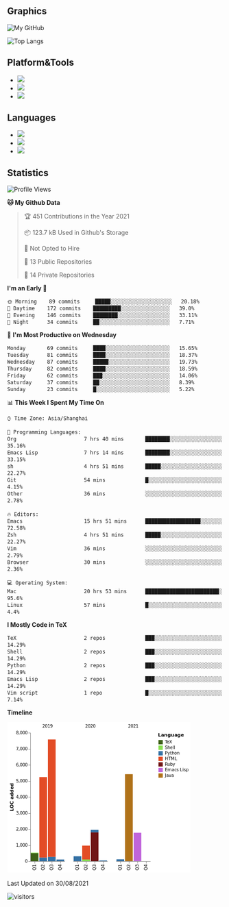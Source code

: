 ## Graphics

![My GitHub](https://github-readme-stats.vercel.app/api?username=SteamedFish&count_private=true&show_icons=true&theme=buefy&include_all_commits=false)

![Top Langs](https://github-readme-stats.vercel.app/api/top-langs/?username=SteamedFish&theme=buefy&hide=ruby&count_private=true&show_icons=true&layout=compact)

## Platform&Tools

* [![](https://img.shields.io/badge/ArchLinux--purple?style=flat-square&logo=ArchLinux)](https://www.archlinux.org/)
* [![](https://img.shields.io/badge/Gentoo-testing-purple?style=flat-square&logo=Gentoo)](https://www.gentoo.org/)
* [![](https://img.shields.io/badge/Doom%20Emacs-28-blue?style=flat-square&logo=Gnu%20emacs&logoColor=white)](https://www.gnu.org/software/emacs/)

## Languages

* [![](https://img.shields.io/badge/-Python-3776AB?style=flat-square&logo=python&logoColor=white)](https://www.python.org/)
* [![](https://img.shields.io/badge/-Bash-00ADD8?style=flat-square&logo=Gnu-bash&logoColor=white)](https://www.gnu.org/software/bash/)
* [![](https://img.shields.io/badge/-Go-00ADD8?style=flat-square&logo=go&logoColor=white)](https://golang.org/)

## Statistics

<!--START_SECTION:waka-->
![Profile Views](http://img.shields.io/badge/Profile%20Views-8-blue)

**🐱 My Github Data** 

> 🏆 451 Contributions in the Year 2021
 > 
> 📦 123.7 kB Used in Github's Storage 
 > 
> 🚫 Not Opted to Hire
 > 
> 📜 13 Public Repositories 
 > 
> 🔑 14 Private Repositories  
 > 
**I'm an Early 🐤** 

```text
🌞 Morning    89 commits     █████░░░░░░░░░░░░░░░░░░░░   20.18% 
🌆 Daytime    172 commits    █████████░░░░░░░░░░░░░░░░   39.0% 
🌃 Evening    146 commits    ████████░░░░░░░░░░░░░░░░░   33.11% 
🌙 Night      34 commits     ██░░░░░░░░░░░░░░░░░░░░░░░   7.71%

```
📅 **I'm Most Productive on Wednesday** 

```text
Monday       69 commits     ████░░░░░░░░░░░░░░░░░░░░░   15.65% 
Tuesday      81 commits     ████░░░░░░░░░░░░░░░░░░░░░   18.37% 
Wednesday    87 commits     █████░░░░░░░░░░░░░░░░░░░░   19.73% 
Thursday     82 commits     ████░░░░░░░░░░░░░░░░░░░░░   18.59% 
Friday       62 commits     ███░░░░░░░░░░░░░░░░░░░░░░   14.06% 
Saturday     37 commits     ██░░░░░░░░░░░░░░░░░░░░░░░   8.39% 
Sunday       23 commits     █░░░░░░░░░░░░░░░░░░░░░░░░   5.22%

```


📊 **This Week I Spent My Time On** 

```text
⌚︎ Time Zone: Asia/Shanghai

💬 Programming Languages: 
Org                      7 hrs 40 mins       ████████░░░░░░░░░░░░░░░░░   35.16% 
Emacs Lisp               7 hrs 14 mins       ████████░░░░░░░░░░░░░░░░░   33.15% 
sh                       4 hrs 51 mins       █████░░░░░░░░░░░░░░░░░░░░   22.27% 
Git                      54 mins             █░░░░░░░░░░░░░░░░░░░░░░░░   4.15% 
Other                    36 mins             ░░░░░░░░░░░░░░░░░░░░░░░░░   2.78%

🔥 Editors: 
Emacs                    15 hrs 51 mins      ██████████████████░░░░░░░   72.58% 
Zsh                      4 hrs 51 mins       █████░░░░░░░░░░░░░░░░░░░░   22.27% 
Vim                      36 mins             ░░░░░░░░░░░░░░░░░░░░░░░░░   2.79% 
Browser                  30 mins             ░░░░░░░░░░░░░░░░░░░░░░░░░   2.36%

💻 Operating System: 
Mac                      20 hrs 53 mins      ████████████████████████░   95.6% 
Linux                    57 mins             █░░░░░░░░░░░░░░░░░░░░░░░░   4.4%

```

**I Mostly Code in TeX** 

```text
TeX                      2 repos             ███░░░░░░░░░░░░░░░░░░░░░░   14.29% 
Shell                    2 repos             ███░░░░░░░░░░░░░░░░░░░░░░   14.29% 
Python                   2 repos             ███░░░░░░░░░░░░░░░░░░░░░░   14.29% 
Emacs Lisp               2 repos             ███░░░░░░░░░░░░░░░░░░░░░░   14.29% 
Vim script               1 repo              █░░░░░░░░░░░░░░░░░░░░░░░░   7.14%

```


**Timeline**

![Chart not found](https://raw.githubusercontent.com/SteamedFish/SteamedFish/master/charts/bar_graph.png) 


 Last Updated on 30/08/2021
<!--END_SECTION:waka-->

![visitors](https://visitor-badge.laobi.icu/badge?page_id=SteamedFish.SteamedFish)
